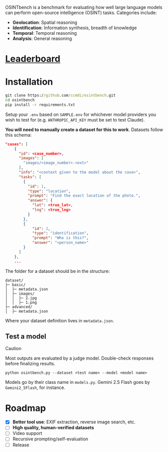 OSINTbench is a benchmark for evaluating how well large language models can perform open-source intelligence (OSINT) tasks. Categories include:
* **Geolocation**: Spatial reasoning
* **Identification**: Information synthesis, breadth of knowledge
* **Temporal**: Temporal reasoning
* **Analysis**: General reasoning

# **[Leaderboard](https://osintbench.org)**

# Installation
```cmd
git clone https://github.com/ccmdi/osintbench.git
cd osintbench
pip install -r requirements.txt
```

Setup your `.env` based on `SAMPLE.env` for whichever model providers you wish to test for (e.g. `ANTHROPIC_API_KEY` must be set to test Claude).

**You will need to manually create a dataset for this to work**. Datasets follow this schema:
```json
"cases": [
    {
      "id": <case_number>,
      "images": [
        "images/<image_number>.<ext>"
      ],
      "info": "<context given to the model about the case>",
      "tasks": [
        {
          "id": 1,
          "type": "location",
          "prompt": "Find the exact location of the photo.",
          "answer": {
            "lat": <true_lat>,
            "lng": <true_lng>
          }
        },
        {
            "id": 2,
            "type": "identification",
            "prompt": "Who is this?",
            "answer": "<person_name>"
        }
      ]
    },
    ...
```

The folder for a dataset should be in the structure:
```
dataset/
├─ basic/
│  ├─ metadata.json
│  ├─ images/
│  │  ├─ 2.jpg
│  │  ├─ 1.png
├─ advanced/
│  ├─ metadata.json
```
Where your dataset definition lives in `metadata.json`.

## Test a model
> [!CAUTION]
> Most outputs are evaluated by a judge model. Double-check responses before finalizing results.

```
python osintbench.py --dataset <test name> --model <model name>
```

Models go by their class name in `models.py`. Gemini 2.5 Flash goes by `Gemini2_5Flash`, for instance.

# Roadmap
- [x] **Better tool use**: EXIF extraction, reverse image search, etc.
- [ ] **High quality, human-verified datasets**
- [ ] Video support
- [ ] Recursive prompting/self-evaluation
- [ ] Release